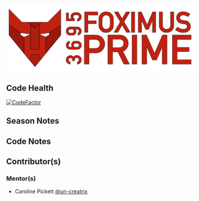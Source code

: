 ![logo](https://github.com/FRC-3695/2024-PreSeason/blob/master/Logo.png?raw=true)
## Code Health
[![CodeFactor](https://www.codefactor.io/repository/github/frc-3695/2024-preseason/badge)](https://www.codefactor.io/repository/github/frc-3695/2024-preseason)
## Season Notes
## Code Notes
## Contributor(s)
### Mentor(s)
- Caroline Pickett [@un-creatrix](https://github.com/un-creatrix)
